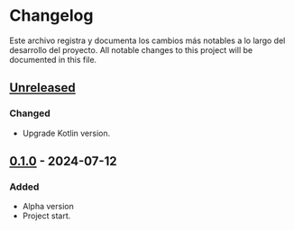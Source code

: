 # Changelog

Este archivo registra y documenta los cambios más notables a lo largo del desarrollo del proyecto.
All notable changes to this project will be documented in this file.

## [Unreleased]

### Changed

- Upgrade Kotlin version.

## [0.1.0] - 2024-07-12

### Added

- Alpha version
- Project start.


[Unreleased]: https://github.com/Webierta/phototook/compare/v0.1.0...HEAD
[0.1.0]: https://github.com/Webierta/phototook/releases/tag/v0.1.0

